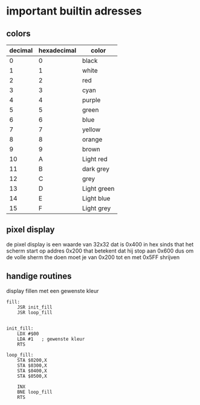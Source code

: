 # important builtin adresses
## colors

| decimal |hexadecimal| color     |
|---------|-----------|-----------|
|0        |0          |black      |
|1        |1          |white      |
|2        |2          |red        |
|3        |3          |cyan       |
|4        |4          |purple     |
|5        |5          |green      |
|6        |6          |blue       |
|7        |7          |yellow     |
|8        |8          |orange     |
|9        |9          |brown      |
|10       |A          |Light red  |
|11       |B          |dark grey  |
|12       |C          |grey       |
|13       |D          |Light green|
|14       |E          |Light blue |
|15       |F          |Light grey |

## pixel display
de pixel display is een waarde van 32x32 dat is 0x400 in hex
sinds that het scherm start op addres 0x200 that betekent dat hij stop aan 0x600 dus om de volle sherm the doen moet je van 0x200 tot en met 0x5FF shrijven

## handige routines
display fillen met een gewenste kleur
```x86asm
fill:
    JSR init_fill
    JSR loop_fill


init_fill:
    LDX #$00
    LDA #1   ; gewenste kleur
    RTS

loop_fill:
    STA $0200,X
    STA $0300,X
    STA $0400,X
    STA $0500,X
    
    INX
    BNE loop_fill
    RTS
```
